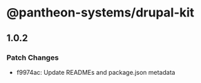 # @pantheon-systems/drupal-kit

## 1.0.2

### Patch Changes

- f9974ac: Update READMEs and package.json metadata
